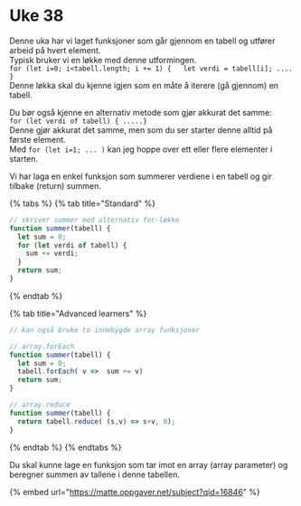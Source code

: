 # Uke 38

Denne uka har vi laget funksjoner som går gjennom en tabell og utfører arbeid på hvert element.  
Typisk bruker vi en løkke med denne utformingen.  
`for (let i=0; i<tabell.length; i += 1) {   let verdi = tabell[i]; .... }`  
Denne løkka skal du kjenne igjen som en måte å iterere \(gå gjennom\) en tabell.

Du bør også kjenne en alternativ metode som gjør akkurat det samme:  
`for (let verdi of tabell) { .....}`  
Denne gjør akkurat det samme, men som du ser starter denne alltid på første element.  
Med `for (let i=1; ... )`  kan jeg hoppe over ett eller flere elementer i starten.

Vi har laga en enkel funksjon som summerer verdiene i en tabell og gir tilbake \(return\) summen.

{% tabs %}
{% tab title="Standard" %}
```javascript
// skriver summer med alternativ for-løkke
function summer(tabell) {
  let sum = 0;
  for (let verdi of tabell) {
    sum += verdi;
  }
  return sum;
}

```
{% endtab %}

{% tab title="Advanced learners" %}
```javascript
// kan også bruke to innebygde array funksjoner

// array.forEach
function summer(tabell) {
  let sum = 0;
  tabell.forEach( v =>  sum += v)
  return sum;
}  

// array.reduce
function summer(tabell) {
  return tabell.reduce( (s,v) => s+v, 0);
}
```
{% endtab %}
{% endtabs %}

Du skal kunne lage en funksjon som tar imot en array \(array parameter\) og beregner summen av tallene i denne tabellen.

{% embed url="https://matte.oppgaver.net/subject?qid=16846" %}




